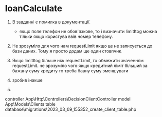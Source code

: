 # loanCalculate
1. В завданні є помилка в документації.
    - якщо поле телефон не обов'язкове, то і визначити limitItog можна тільки якщо користува ввів номер телефону.
2. Не зрозуміло для чого нам requestLimit якщо це не записується до бази даних. Тому я просто додам ще один стовпчик.

3. Якщо limitItog більше ніж requestLimit, то обмежити значенням requestLimit.
не зрозуміло чого якщо кредитний ліміт більший за бажану суму кредиту то треба баану суму зменшувати
4. зробив інакше
5. 
controller App\Http\Controllers\DecisionClientController
model App\Models\Clients
table database\migrations\2023_03_09_155352_create_client_table.php
